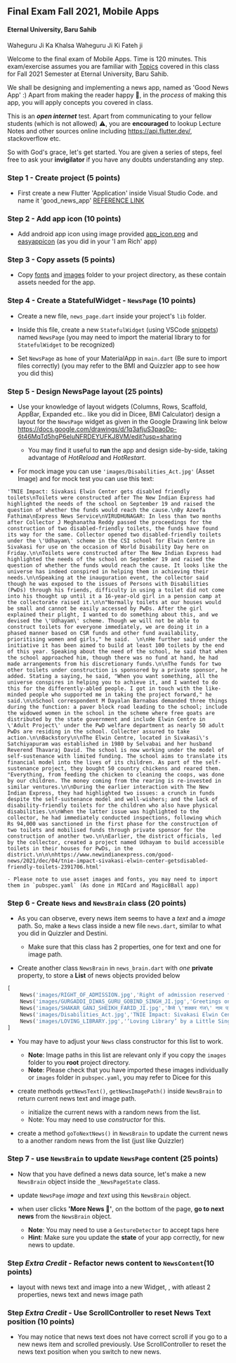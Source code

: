 ## Final Exam Fall 2021, Mobile Apps
#### Eternal University, Baru Sahib


Waheguru Ji Ka Khalsa
Waheguru Ji Ki Fateh ji

Welcome to the final exam of Mobile Apps. Time is 120 minutes.
This exam/exercise assumes you are familiar with [Topics](https://docs.google.com/document/d/181pcbvjMfZyU6oBY4mit2E8GftNrWmQucVXWMX6wN9c/edit?usp=sharing) covered in this class for Fall 2021 Semester at Eternal University, Baru Sahib.

We shall be designing and implementing a news app, named as 'Good News App' :)
Apart from making the reader happy 👼,
in the *process* of making this app, you will apply concepts you covered in class.

This is an ***open internet*** test.
Apart from communicating to your fellow students (which is not allowed) ⚠️, 
you are **encouraged** to lookup Lecture Notes and other sources online including https://api.flutter.dev/, stackoverflow etc.


So with God's grace, let's get started.
You are given a series of steps, feel free to ask your **invigilator** if you have any doubts understanding any step.

### Step 1 - Create project (5 points)
  - First create a new Flutter 'Application' inside Visual Studio Code.
and name it 'good_news_app'
[REFERENCE LINK](https://docs.flutter.dev/development/tools/vs-code#creating-a-new-project)


### Step 2 - Add app icon (10 points)
  - Add android app icon using image provided [app_icon.png](app_icon.png)
and [easyappicon](https://easyappicon.com/) (as you did in your 'I am Rich' app)

### Step 3 - Copy assets (5 points)
  - Copy [fonts](fonts) and [images](images) folder to your project directory,
as these contain assets needed for the app.

### Step 4 - Create a StatefulWidget - `NewsPage` (10 points)
  - Create a new file, `news_page.dart` inside your project's `lib` folder.

  - Inside this file, create a new `StatefulWidget` (using VSCode [snippets](https://docs.flutter.dev/development/tools/vs-code#snippets))
named `NewsPage` (you may need to import the material library to for `StatefulWidget` to be recognized)

  - Set `NewsPage` as `home` of your MaterialApp in `main.dart` (Be sure to import files correctly) (you may refer to the BMI and Quizzler app to see how you did this)

### Step 5 - Design NewsPage layout (25 points)
  - Use your knowledge of layout widgets (Columns, Rows, Scaffold, AppBar, Expanded etc.. like you did in Dicee, BMI Calculator)
design a layout for the `NewsPage` widget as given in the Google Drawing link below
https://docs.google.com/drawings/d/1q3afjuS3paoDp-6t46MqTd5hgP6eluNFRDEYUFKJ8VM/edit?usp=sharing

    - You may find it useful to **run** the app and design side-by-side, taking advantage of *HotReload* and *HotRestart*.

  - For mock image
you can use
`'images/Disabilities_Act.jpg'` (Asset Image) and 
for mock test you can use this text:
```
'TNIE Impact: Sivakasi Elwin Center gets disabled friendly toilets\nToilets were constructed after The New Indian Express had highlighted the needs of the school on September 19 and raised the question of whether the funds would reach the cause.\nBy Azeefa Fathima\nExpress News Service\nVIRUDHUNAGAR: In less than two months after Collector J Meghanatha Reddy passed the proceedings for the construction of two disabled-friendly toilets, the funds have found its way for the same. Collector opened two disabled-friendly toilets under the \'Udhayam\' scheme in the CSI school for Elwin Centre in Sivakasi for use on the occasion of World Disability Day here on Friday.\n\nToilets were constructed after The New Indian Express had highlighted the needs of the school on September 19 and raised the question of whether the funds would reach the cause. It looks like the universe has indeed conspired in helping them in achieving their needs.\n\nSpeaking at the inauguration event, the collector said though he was exposed to the issues of Persons with Disabilities (PwDs) through his friends, difficulty in using a toilet did not come into his thought up until it a 16-year-old girl in a pension camp at the collectorate raised it.\n\n"Normally toilets at our houses would be small and cannot be easily accessed by PwDs. After the girl explained their plight, I wanted to do something about this, and we devised the \'Udhayam\' scheme. Though we will not be able to construct toilets for everyone immediately, we are doing it in a phased manner based on CSR funds and other fund availability, prioritising women and girls," he said.  \n\nHe further said under the initiative it has been aimed to build at least 100 toilets by the end of this year. Speaking about the need of the school, he said that when the school approached him, though there was no fund at hand, he had made arrangements from his discretionary funds.\n\nThe funds for two other toilets under construction is sponsored by a private sponsor, he added. Stating a saying, he said, "When you want something, all the universe conspires in helping you to achieve it, and I wanted to do this for the differently-abled people. I got in touch with the like-minded people who supported me in taking the project forward," he said.\n\nSchool correspondent M Dayalan Barnabas demanded three things during the function: a paver block road leading to the school; include the widowed women in the school in the scheme where free goats are distributed by the state government and include Elwin Centre in \'Adult Project\' under the PwD welfare department as nearly 50 adult PwDs are residing in the school. Collecter assured to take action.\n\nBackstory\n\nThe Elwin Centre, located in Sivakasi\'s Satchiyapuram was established in 1980 by Selvabai and her husband Reverend Thavaraj David. The school is now working under the model of self-sustenance with limited funding. The school aims to translate its financial model into the lives of its children. As part of the self-sustenance project, they bought 50 country chickens and reared them. "Everything, from feeding the chicken to cleaning the coops, was done by our children. The money coming from the rearing is re-invested in similar ventures.\n\nDuring the earlier interaction with The New Indian Express, they had highlighted two issues: a crunch in funds despite the self-sustenance model and well-wishers; and the lack of disability-friendly toilets for the children who also have physical disabilities.\n\nWhen the latter issue was highlighted to the collector, he had immediately conducted inspections, following which Rs 94,000 was sanctioned in the first phase for the construction of two toilets and mobilised funds through private sponsor for the construction of another two.\n\nEarlier, the district officials, led by the collector, created a project named Udhayam to build accessible toilets in their houses for PwDs, in the district.\n\n\nhttps://www.newindianexpress.com/good-news/2021/dec/04/tnie-impact-sivakasi-elwin-center-getsdisabled-friendly-toilets-2391706.html'
```
    - Please note to use asset images and fonts, you may need to import them in `pubspec.yaml` (As done in MICard and Magic8Ball app)


### Step 6 - Create `News` and `NewsBrain` class (20 points)

  - As you can observe, every news item seems to have a *text* and a *image* path. So, make a `News` class inside a new file `news.dart`, similar to what you did in Quizzler and Destini.

    - Make sure that this class has 2 properties, one for text and one for image path.

  - Create another class `NewsBrain` in `news_brain.dart` with *one* **private** property, to store a **List** of news objects provided below
```dart
[
    News('images/RIGHT_OF_ADMISSION.jpg','Right of admission reserved for the less fortunate in this TN school\nWhile being in the process though, there is something so innate that makes them capable of, maybe yet unaware of it. It’s called privilege.\nBy P Thiruselvam\nExpress News Service\nARIYALUR: Ever wondered what drives forward a kid caught in the race that education has turned into, these days? It might well be the competitive, demanding aspect of it which always propels them to widen their arms and get hold of every bit of knowledge out there. While being in the process though, there is something so innate that makes them capable of, maybe yet unaware of it. It’s called privilege.\nFor many like the 67 Irular children in Ariyalur’s Olaiyur and Pappankulam villages, however, there is no such air hovering over their heads. Left to sweat it out in a race of unequals, they need an extra push to dive deep into the vast knowledge pool where others are soaked in. That is exactly what D Elavarasan, a 32-year-old teacher, is giving them with his classes and care.\nElavarasan, who works in a private school, has been taking evening classes to these children every day except Sundays for the last five years. Children from classes 1 to 11 attend the classes, which Elavarsan has called ‘Mahatma Gandhi Malai Nera Padippagam’. Apart from teaching them basic subject lessons, special attention is given to their skill development. They are also provided with notebooks, pens, books, school uniforms and are given a nutritious meal thrice a week.\nOther than coordinating the classes, he anchors a collective called ‘Sweet Trust’, which was formed six years ago in view of the drought in the district. The group has so far planted three lakh palm seeds and one lakh other saplings around lakes, ponds, and near roadsides in the district. More than hundreds of youths and college students from various villages have joined him in the efforts for the last five years.\nThe man’s efforts for holding the classes daily are aided by the NGO -- Networking and Development Centre for Service Organisation (NDCSO), which gives him necessary funding. The NGO also helps students who have completed their schooling to pursue higher education. He is helped by graduates from the village who are assigned to monitor the classes.\nSpeaking to TNIE, Elavarasan said, “Most of the people here do not have basic education. Some do not even send their children to school but instead take them to work. We wanted to improve the lives of the Irular children.”\nHe said they are now going to focus on teaching Irular students across the district. Providing them with basic education will help the whole community come forward and benefit their next generations, he added.\nAccording to the NGO’s founder J Prabhakar, the floods of 2015 were the starting point of the programme. “When the floods hit Cuddalore, the Irular community was severely affected. Even though we helped them, we found out that they were backward in education. Many students have so far benefited from this.”\nV Kanagavalli, who studies in class 11 in a government higher secondary school in Keezha Kolathur, said the classes helped clear her doubts. The gratitude for having gotten a push to run in a marathon race for knowledge and better lives was palpable in her soft yet gritty response.\nhttps://www.newindianexpress.com/good-news/2021/dec/05/right-of-admission-reserved-for-the-less-fortunate-in-this-tn-school-2391968.html'),
    News('images/GURGADDI_DIWAS_GURU_GOBIND_SINGH_JI.jpg','Greetings on Gurgaddi Diwas of Guru Gobind Singh Ji\n\nਤਖਤਿ ਰਾਜਾ ਸੋ ਬਹੈ ਜਿ ਤਖਤੈ ਲਾਇਕ ਹੋਈ ॥\nThakhath Raajaa So Behai J Thakhathai Laaeik Hoee ||\nThat king sits upon the throne, who is worthy of that throne.\nਜਿਨੀ ਸਚੁ ਪਛਾਣਿਆ ਸਚੁ ਰਾਜੇ ਸੇਈ ॥\nJinee Sach Pashhaaniaa Sach Raajae Saeee ||\nThose who realize the True Lord, they alone are the true kings.\nToday is the Gurgaddi Diwas of the Tenth Master of Sikhs Sri Guru Gobind Singh Ji. \nGuru Gobind Singh Ji was born as Gobind Rai in the house of Ninth Master Sri Guru Tegh Bahadur Ji and Mata Gujri Ji in Patna in 1666.\nUnder Aurangzeb\'s orders, Kashmiri Brahmins were being forcibly converted to Islam. Flocks of Kashmiri Brahmins, led by Pandit Kirpa Ram, rushed to Anandpur and pleaded their case before Guru Ji: "O Divine Master! Help us save our Hindu Dharma, so that we may keep our frontal mark (Tilak) and sacred thread (Janeu) intact. A reign of terror has been let loose upon us by the Mughal Emperor Aurangzeb to shed our articles of faith and embrace Islam." Hearing their petition, Guru Ji was moved and attuned Himself with the Divine within. The atmosphere became very holy, serene, and pious. The nine-year-old Gobind Rai asked his father, "What do these holy men want? How can these terrified people be saved from the tyranny of Aurangzeb?" Guru Ji told his son that this would be possible only if a Divine person sacrificed his life to protect their Dharma. Gobind Rai submitted with folded hands "O Divine father! Who is greater than You in the Divine Realm?” Hearing the divine words from His young son, Guru Ji pacified and assured the Kashmiri Pandits that their Dharma would be saved by making a great sacrifice. He told them that they should convey to Aurangzeb that if he could succeed in converting Guru Tegh Bahadur to Islam, all Brahmins would then embrace Islam automatically. \nFor this divine cause of saving the Hindu Dharma, Sri Guru Tegh Bahadur Ji left for Delhi where he and his companions refused to embrace Islam and attained martyrdom.\nDuring this period according to the instructions of Sri Guru Tegh Bahadur Ji, Gobind Rai was bestowed with the Guruship by the holy congregation. Baba Ram Kanwar, a direct descendant of Baba Buddha Ji, put the frontal mark on his forehead, and a plume (Kalgi) on his turban. Thus, the nine-year-old Gobind Rai was anointed as the tenth Guru Nanak.\nਹੱਕ ਹੱਕ ਆਗਾਹ ਗੁਰੂ ਗੋਬਿੰਦ ਸਿੰਘ\nHak hak aagaah Guru Gobind Singh\nGuru Gobind Singh is the truth for the connoisseurs of truth,\nਸ਼ਾਹਿ ਸ਼ਹਨਸ਼ਾਹ ਗੁਰੂ ਗੋਬਿੰਦ ਸਿੰਘ ॥\nShahe Shehanshaah Guru Gobind Singh\nGuru Gobind Singh is the king of kings. \n\nSource: ‘Sikh Faith - An Epitome of Inter-Faith for Divine Realisation’, written by Shiromani Panth Ratan Baba Iqbal Singh Ji.\nhttps://www.facebook.com/BaruSahibHP/photos/a.312356885474161/4747909495252189/'),
    News('images/SHAKAR_GANJ_SHEIKH_FARID_JI.jpg','कैसे \'शक्कर गंज\' नाम पड़ा था भक्त फरीद जी का\nसबसे पहले तो आप सभी को हमारी ओर से प्रेम भरी सत श्री अकाल।🙏\nदोस्तो, आज हम आपके लिए एक ऐसे महापुरूष के जीवन साखी लेकर आए है जिनके लिखे पवित्र शब्द सिख पंथ के आदि ग्रंथ धन श्री गुरु ग्रंथ साहिब जी में सम्मानपूर्वक लिखे गए।\nदोस्तो, हम बात कर रहे है सूफी संत बाबा शेख़ फरीद जी की। इन्होंने इस धरती पर ज्ञान और कला का ऐसा रंग बिखेरा कि आज भी एशिया के देशों के साथ साथ पूरी दुनिया में इनका रंग देखने को मिलता है।\nपंजाब की धरती के इस महान सूफी संत को पंजाब की मिटटी का पहला कवि भी कहा जाता है। क्योंकि बाबा जी की प्रेरणादायी और जीवन संबधी कविताएं सिख धर्म के पवित्र ग्रंथ ‘श्री गुरु ग्रंथ साहिब जी’ में बहुत ही आदरपूर्वक लिखी गई हैं।\nहालांकि बाबा जी जन्म से मुस्लिम थे, लेकिन फिर भी हिन्दू, सिख आदि सभी धर्म के लोगों ने उनका बहुत सम्मान किया। आज के समय में पंजाब के साथ साथ पूरे उत्तर भारत और पडोसी मुल्क पकिस्तान में बाबा फरीद जी को बड़े आदर के साथ पूजा जाता है।\nबाबा फरीद जी का जन्म 1173 ईस्वी के रमजान महीने में पंजाब के कोठवाल गाँव (जोकि अब पकिस्तान का हिस्सा है) में हुआ। इनका वंशगत संबंध काबुल के बादशाह फर्रुखशाह से माना जाता है। कहा जाता ही कि महज़ 14 वर्ष की छोटी सी उम्र में ही ये ख्वाजा कुतुबुद्दीन बख्तियार काकी के शिष्य बन गए थे, बाद में इन्हे संत कबीर जी का शिष्य बनने का मौका मिला।\nउन्होंने दुनिया को हमेशा सत्य व् अहिंसा के मार्ग के लिए प्रेरित किया। वे कहते थे:\nफरीदा जो तैं मारण मुक्कियाँ, तिनां ना मारे घुम्म,\nअपनड़े घर जाईए, पैर तिनां दे चुम्म।\nये बचपन से ही ईश्वर की भक्ति और उपासना में बहुत ही विश्वास रखते थे। बालक फरीद को अपनी माँ द्वारा रोजाना नमाज अदा करने के लिए हर रोज़ कहा जाता था। लेकिन वो कहता था कि मुझे भगवान से क्या मिलेगा? मैं क्यों करूँ उसकी बंदगी?\nकहते है कि बाबा फरीद जी को खजूर बहुत पसंद थे इसलिए एक दिन उनकी माँ ने उनसे कहा कि अगर तू नमाज़ अता करेगा तो परमात्मा तुझे खजूर देगा। बाबा फरीद जी की माँ ने नमाज अदा करने के लिए एक चटाई डाली और उस चटाई के नीचे कुछ खजूर छिपा दिए ताकि वह उसे अल्लाह का वरदान समझे। ऐसा कुछ रोज़ चलता रहा।\nएक दिन बाबा फरीद की माँ चटाई के नीचे खजूर रखना भूल गई, लेकिन उसकी नमाज के बाद एक करिश्मा हुआ उसने चटाई के नीचे खजूर रखे पाये। कहते है कि उस दिन से माँ ने बेटे को “शकर गंज” के नाम से बुलाना शुरू कर दिया। इन्हे शुरू से ही किसी की निंदा करना नहीं भाता था। अपने एक दोहे में बाबा जी लिखते है:\nफरीदा जे तू अकल लतीफ, काले लिख ना लेख,\nअपनड़े गिरहबान में, सिर नीवां कर देख।\nबाबा फरीद जी ने बचपन से ही अपने विश्वास और भक्ति के चलते ईश्वर को प्रसन्न किया जिसके चलते उन्हें आज भी दुनिया भर में नमन किया जाता है। उन्होंने अपने दोहों में लोगों को परम ईश्वर और सत्य से मिलवाने के लिए सच्चे ज्ञान का मार्ग दिखाया।\nदोस्तो, यदि हम आज भी बाबा जी के द्वारा दिखाए हुए मार्ग पर चलने का प्रयास करें तो यकीनन हम उस परम पिता परमात्मा से ज़रूर मिल सकेंगे।\nhttps://www.facebook.com/BaruSahibHP/photos/a.312356885474161/4744596568916815/'),
    News('images/Disabilities_Act.jpg','TNIE Impact: Sivakasi Elwin Center gets disabled friendly toilets\nToilets were constructed after The New Indian Express had highlighted the needs of the school on September 19 and raised the question of whether the funds would reach the cause.\nBy Azeefa Fathima\nExpress News Service\nVIRUDHUNAGAR: In less than two months after Collector J Meghanatha Reddy passed the proceedings for the construction of two disabled-friendly toilets, the funds have found its way for the same. Collector opened two disabled-friendly toilets under the \'Udhayam\' scheme in the CSI school for Elwin Centre in Sivakasi for use on the occasion of World Disability Day here on Friday.\n\nToilets were constructed after The New Indian Express had highlighted the needs of the school on September 19 and raised the question of whether the funds would reach the cause. It looks like the universe has indeed conspired in helping them in achieving their needs.\n\nSpeaking at the inauguration event, the collector said though he was exposed to the issues of Persons with Disabilities (PwDs) through his friends, difficulty in using a toilet did not come into his thought up until it a 16-year-old girl in a pension camp at the collectorate raised it.\n\n"Normally toilets at our houses would be small and cannot be easily accessed by PwDs. After the girl explained their plight, I wanted to do something about this, and we devised the \'Udhayam\' scheme. Though we will not be able to construct toilets for everyone immediately, we are doing it in a phased manner based on CSR funds and other fund availability, prioritising women and girls," he said.  \n\nHe further said under the initiative it has been aimed to build at least 100 toilets by the end of this year. Speaking about the need of the school, he said that when the school approached him, though there was no fund at hand, he had made arrangements from his discretionary funds.\n\nThe funds for two other toilets under construction is sponsored by a private sponsor, he added. Stating a saying, he said, "When you want something, all the universe conspires in helping you to achieve it, and I wanted to do this for the differently-abled people. I got in touch with the like-minded people who supported me in taking the project forward," he said.\n\nSchool correspondent M Dayalan Barnabas demanded three things during the function: a paver block road leading to the school; include the widowed women in the school in the scheme where free goats are distributed by the state government and include Elwin Centre in \'Adult Project\' under the PwD welfare department as nearly 50 adult PwDs are residing in the school. Collecter assured to take action.\n\nBackstory\n\nThe Elwin Centre, located in Sivakasi\'s Satchiyapuram was established in 1980 by Selvabai and her husband Reverend Thavaraj David. The school is now working under the model of self-sustenance with limited funding. The school aims to translate its financial model into the lives of its children. As part of the self-sustenance project, they bought 50 country chickens and reared them. "Everything, from feeding the chicken to cleaning the coops, was done by our children. The money coming from the rearing is re-invested in similar ventures.\n\nDuring the earlier interaction with The New Indian Express, they had highlighted two issues: a crunch in funds despite the self-sustenance model and well-wishers; and the lack of disability-friendly toilets for the children who also have physical disabilities.\n\nWhen the latter issue was highlighted to the collector, he had immediately conducted inspections, following which Rs 94,000 was sanctioned in the first phase for the construction of two toilets and mobilised funds through private sponsor for the construction of another two.\n\nEarlier, the district officials, led by the collector, created a project named Udhayam to build accessible toilets in their houses for PwDs, in the district.\n\n\nhttps://www.newindianexpress.com/good-news/2021/dec/04/tnie-impact-sivakasi-elwin-center-getsdisabled-friendly-toilets-2391706.html'),
    News('images/LOVING_LIBRARY.jpg','‘Loving Library’ by a Little Singh for Covid Patients\n\nA 9-year-old Little Singh, Anaik Singh from Phoenix, Arizona, U.S.A. has created a Free Library for the Covid-19 Patients named "Loving Library".\n\nRecently he shared his story on the Famous Ellen Show about how he thought of starting such a kind of library. He shared how his family suffered from Covid-19, and his grandmother was hospitalized. When his family was in isolation, he was all alone and then he found his own escape and jumped into the world of books.\n\nHe also added, "When my family recovered, I started thinking about ways to help other people. That\'s where my experience with books accompanying me through isolation came in handy. I decided to create a "Loving Library" for the hospital patients going through quarantine from the virus."\n\nThe project started with isolated people who suffered from COVID and is now helping the homeless. A donation book program is being run this year for hospitalized COVID patients in underserved communities and homeless patients at the \'Circle the City,\' a medical clinic for those who are homeless.\n\nThe ‘Loving Library’ aims to add a thousand books to its collection this year.\n\nThe Little Singh hopes to provide a variety of genres, including fiction, non-fiction, mystery, books in languages such as Spanish, journals, and more.\nhttps://www.facebook.com/BaruSahibHP/photos/a.312356885474161/4744653975577741/'),
]

```

  - You may have to adjust your `News` class constructor for this list to work.

    - **Note**: Image paths in this list are relevant only if you copy the `images` folder to you **root** project directory.
    - **Note**: Please check that you have imported these images individually or `images` folder in `pubspec.yaml`, you may refer to Dicee for this
  
  - create methods `getNewsText()`, `getNewsImagePath()` inside `NewsBrain` to return current news text and image path.
    - initialize the current news with a random news from the list.
    - Note: You may need to use *constructor* for this.
  - create a method `goToNextNews()` in `NewsBrain` to update the current news to a another random news from the list (just like Quizzler)


### Step 7 - use `NewsBrain` to update `NewsPage` content (25 points)

  - Now that you have defined a news data source, let's make a new `NewsBrain` object inside the `_NewsPageState` class.

  - update `NewsPage` *image* and *text* using this `NewsBrain` object.

  - when user clicks **'More News 👼'**, on the bottom of the page, **go to next news** from the `NewsBrain` object.
    - **Note**: You may need to use a `GestureDetector` to accept taps here
    - **Hint**: Make sure you update the **state** of your app correctly, for new news to update.



### Step *Extra Credit* - Refactor news content to `NewsContent`(10 points)
  - layout with news text and image into a new Widget, , with atleast 2 properties, news text and news image path 

### Step *Extra Credit* - Use ScrollController to reset News Text position (10 points)
  - You may notice that news text does not have correct scroll if you go to a new news item and scrolled previously. Use ScrollController to reset the news text position when you switch to new news.